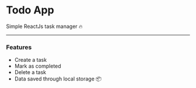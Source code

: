 # Todo App
Simple ReactJs task manager 🔥

---

### Features

- Create a task
- Mark as completed
- Delete a task
- Data saved through local storage 📦
